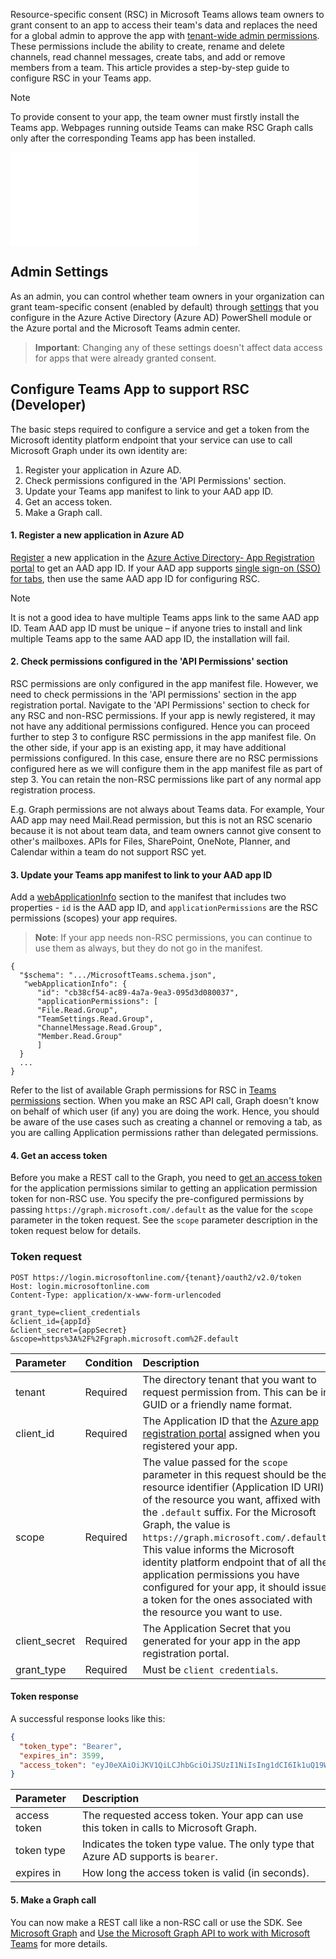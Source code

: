 Resource-specific consent (RSC) in Microsoft Teams allows team owners to grant consent to an app to access their team's data and replaces the need for a global admin to approve the app with [tenant-wide admin permissions](/azure/active-directory/manage-apps/grant-admin-consent).
These permissions include the ability to create, rename and delete channels, read channel messages, create tabs, and add or remove members from a team. This article provides a step-by-step guide to configure RSC in your Teams app.
> [!Note]
> To provide consent to your app, the team owner must firstly install the Teams app. Webpages running outside Teams can make RSC Graph calls only after the corresponding Teams app has been installed.

![Consent screen.](/assets/images/rsc/rsc-consentscreen.md)

## Admin Settings

As an admin, you can control whether team owners in your organization can grant team-specific consent (enabled by default) through [settings](https://review.docs.microsoft.com/en-us/MicrosoftTeams/resource-specific-consent?branch=v-lanac-rsc) that you configure in the Azure Active Directory (Azure AD) PowerShell module or the Azure portal and the Microsoft Teams admin center.


> **Important**: Changing any of these settings doesn't affect data access for apps that were already granted consent. 

## Configure Teams App to support RSC (Developer)

The basic steps required to configure a service and get a token from the Microsoft identity platform endpoint that your service can use to call Microsoft Graph under its own identity are:

1. Register your application in Azure AD.
2. Check permissions configured in the 'API Permissions' section.
3. Update your Teams app manifest to link to your AAD app ID.
4. Get an access token.
5. Make a Graph call.


#### 1. Register a new application in Azure AD

[Register](/graph/auth-register-app-v2) a new application in the [Azure Active Directory- App Registration portal](https://ms.portal.azure.com/#blade/Microsoft_AAD_RegisteredApps/ApplicationsListBlade) to get an AAD app ID. If your AAD app supports [single sign-on (SSO) for tabs](/microsoftteams/platform/tabs/how-to/authentication/auth-aad-sso), then use the same AAD app ID for configuring RSC.
>[!Note]
>It is not a good idea to have multiple Teams apps link to the same AAD app ID. Team AAD app ID must be unique – if anyone tries to install and link multiple Teams app to the same AAD app ID, the installation will fail.

#### 2. Check permissions configured in the 'API Permissions' section
RSC permissions are only configured in the app manifest file. However, we need to check permissions in the 'API permissions' section in the app registration portal. Navigate to the 'API Permissions' section to check for any RSC and non-RSC permissions. If your app is newly registered, it may not have any additional permissions configured. Hence you can proceed further to step 3 to configure RSC permissions in the app manifest file. On the other side, if your app is an existing app, it may have additional permissions configured. In this case, ensure there are no RSC permissions configured here as we will configure them in the app manifest file as part of step 3. You can retain the non-RSC permissions like part of any normal app registration process.

E.g. Graph permissions are not always about Teams data.
For example, Your AAD app may need Mail.Read permission, but this is not an RSC scenario because it is not about team data, and team owners cannot give consent to other's mailboxes. APIs for Files, SharePoint, OneNote, Planner, and Calendar within a team do not support RSC yet.

#### 3. Update your Teams app manifest to link to your AAD app ID
Add a [webApplicationInfo](/microsoftteams/platform/resources/schema/manifest-schema#webapplicationinfo) section to the manifest that includes two properties - `id` is the AAD app ID, and `applicationPermissions` are the RSC permissions (scopes) your app requires.

> **Note**: If your app needs non-RSC permissions, you can continue to use them as always, but they do not go in the manifest. 

```
{ 
  "$schema": ".../MicrosoftTeams.schema.json", 
   "webApplicationInfo": { 
      "id": "cb38cf54-ac89-4a7a-9ea3-095d3d080037", 
      "applicationPermissions": [  
      "File.Read.Group",
      "TeamSettings.Read.Group",
      "ChannelMessage.Read.Group",
      "Member.Read.Group"
      ] 
  }
  ... 
} 
```
<!Refer to the list of available Graph permissions for RSC in [Teams permissions](../graph/permissions-reference?context=graph%2Fapi%2Fbeta&view=graph-rest-beta.md#Teams permissions)section.>
Refer to the list of available Graph permissions for RSC in <a href="https://docs.microsoft.com/en-us/graph/permissions-reference?context=graph%2Fapi%2Fbeta&view=graph-rest-beta">Teams permissions</a> section.
When you make an RSC API call, Graph doesn't know on behalf of which user (if any) you are doing the work. Hence, you should be aware of the use cases such as creating a channel or removing a tab, as you are calling Application permissions rather than delegated permissions.

#### 4. Get an access token 

Before you make a REST call to the Graph, you need to [get an access token](/graph/auth-v2-service) for the application permissions similar to getting an application permission token for non-RSC use.
You specify the pre-configured permissions by passing `https://graph.microsoft.com/.default` as the value for the `scope` parameter in the token request. See the `scope` parameter description in the token request below for details.

### Token request

```
POST https://login.microsoftonline.com/{tenant}/oauth2/v2.0/token
Host: login.microsoftonline.com
Content-Type: application/x-www-form-urlencoded

grant_type=client_credentials
&client_id={appId}
&client_secret={appSecret}
&scope=https%3A%2F%2Fgraph.microsoft.com%2F.default

```

| Parameter     | Condition | Description 
|:--------------|:----------|:------------
| tenant        | Required | The directory tenant that you want to request permission from. This can be in GUID or a friendly name format.
| client_id     | Required | The Application ID that the [Azure app registration portal](https://go.microsoft.com/fwlink/?linkid=2083908) assigned when you registered your app.
| scope         | Required | The value passed for the `scope` parameter in this request should be the resource identifier (Application ID URI) of the resource you want, affixed with the `.default` suffix. For the Microsoft Graph, the value is `https://graph.microsoft.com/.default`. This value informs the Microsoft identity platform endpoint that of all the application permissions you have configured for your app, it should issue a token for the ones associated with the resource you want to use.
| client_secret | Required | The Application Secret that you generated for your app in the app registration portal.
| grant_type    | Required | Must be `client credentials`.

#### Token response

A successful response looks like this:

```JSON
{
  "token_type": "Bearer",
  "expires_in": 3599,
  "access_token": "eyJ0eXAiOiJKV1QiLCJhbGciOiJSUzI1NiIsIng1dCI6Ik1uQ19WWmNBVGZNNXBP..."
}
```

| Parameter     | Description
|:--------------|:------------
| access token | The requested access token. Your app can use this token in calls to Microsoft Graph.
| token type    | Indicates the token type value. The only type that Azure AD supports is `bearer`.
| expires in   | How long the access token is valid (in seconds).

  
#### 5. Make a Graph call 

You can now make a REST call like a non-RSC call or use the SDK. See [Microsoft Graph](https://developer.microsoft.com/en-us/graph) and [Use the Microsoft Graph API to work with Microsoft Teams](/graph/api/resources/teams-api-overview?view=graph-rest-beta) for more details. 

